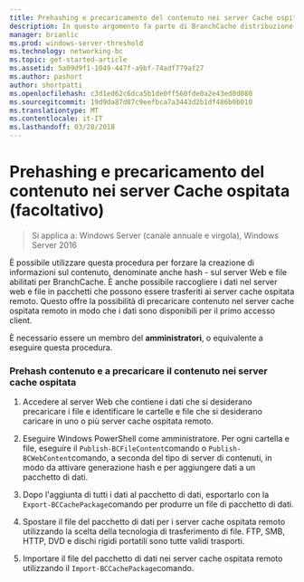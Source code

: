 ```yaml
---
title: Prehashing e precaricamento del contenuto nei server Cache ospitata (facoltativo)
description: In questo argomento fa parte di BranchCache distribuzione Guide per Windows Server 2016, che illustra come distribuire BranchCache in modalità cache distribuita e ospitato per ottimizzare l'utilizzo della larghezza di banda WAN nelle succursali.
manager: brianlic
ms.prod: windows-server-threshold
ms.technology: networking-bc
ms.topic: get-started-article
ms.assetid: 5a09d9f1-1049-447f-a9bf-74adf779af27
ms.author: pashort
author: shortpatti
ms.openlocfilehash: c3d1ed62c6dca5b1de0ff560fde0a2e43ed0d080
ms.sourcegitcommit: 19d9da87d87c9eefbca7a3443d2b1df486b0b010
ms.translationtype: MT
ms.contentlocale: it-IT
ms.lasthandoff: 03/28/2018
---
```

# <a name="prehashing-and-preloading-content-on-hosted-cache-servers-optional"></a>Prehashing e precaricamento del contenuto nei server Cache ospitata (facoltativo)

>Si applica a: Windows Server (canale annuale e virgola), Windows Server 2016

È possibile utilizzare questa procedura per forzare la creazione di informazioni sul contenuto, denominate anche hash - sul server Web e file abilitati per BranchCache. È anche possibile raccogliere i dati nel server web e file in pacchetti che possono essere trasferiti ai server cache ospitata remoto.  Questo offre la possibilità di precaricare contenuto nel server cache ospitata remoto in modo che i dati sono disponibili per il primo accesso client.  
  
È necessario essere un membro del **amministratori**, o equivalente a eseguire questa procedura.  
  
### <a name="to-prehash-content-and-preload-the-content-on-hosted-cache-servers"></a>Prehash contenuto e a precaricare il contenuto nei server cache ospitata  
  
1.  Accedere al server Web che contiene i dati che si desiderano precaricare i file e identificare le cartelle e file che si desiderano caricare in uno o più server cache ospitata remoto.  
  
2.  Eseguire Windows PowerShell come amministratore. Per ogni cartella e file, eseguire il `Publish-BCFileContent`comando o `Publish-BCWebContent`comando, a seconda del tipo di server di contenuti, in modo da attivare generazione hash e per aggiungere dati a un pacchetto di dati.  
  
3.  Dopo l'aggiunta di tutti i dati al pacchetto di dati, esportarlo con la `Export-BCCachePackage`comando per produrre un file di pacchetto di dati.  
  
4.  Spostare il file del pacchetto di dati per i server cache ospitata remoto utilizzando la scelta della tecnologia di trasferimento di file.  FTP, SMB, HTTP, DVD e dischi rigidi portatili sono tutte validi trasporti.  
  
5.  Importare il file del pacchetto di dati nei server cache ospitata remoto utilizzando il `Import-BCCachePackage`comando.  
  


